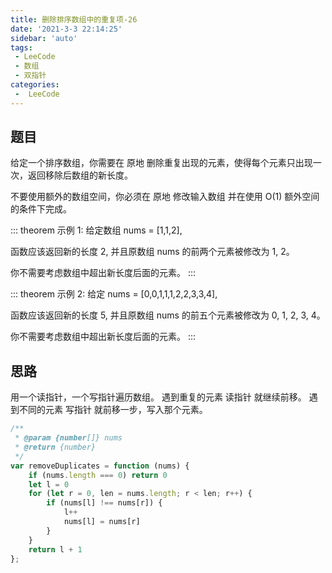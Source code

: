 ```yaml
---
title: 删除排序数组中的重复项-26
date: '2021-3-3 22:14:25'
sidebar: 'auto'
tags:
 - LeeCode
 - 数组
 - 双指针
categories:
 -  LeeCode
---
```


## 题目
给定一个排序数组，你需要在 原地 删除重复出现的元素，使得每个元素只出现一次，返回移除后数组的新长度。

不要使用额外的数组空间，你必须在 原地 修改输入数组 并在使用 O(1) 额外空间的条件下完成。

::: theorem
示例 1:
给定数组 nums = [1,1,2], 

函数应该返回新的长度 2, 并且原数组 nums 的前两个元素被修改为 1, 2。 

你不需要考虑数组中超出新长度后面的元素。
:::

::: theorem
示例 2:
给定 nums = [0,0,1,1,1,2,2,3,3,4],

函数应该返回新的长度 5, 并且原数组 nums 的前五个元素被修改为 0, 1, 2, 3, 4。

你不需要考虑数组中超出新长度后面的元素。
:::

## 思路
用一个读指针，一个写指针遍历数组。
遇到重复的元素 读指针 就继续前移。
遇到不同的元素 写指针 就前移一步，写入那个元素。

```js 
/**
 * @param {number[]} nums
 * @return {number}
 */
var removeDuplicates = function (nums) {
    if (nums.length === 0) return 0
    let l = 0
    for (let r = 0, len = nums.length; r < len; r++) {
        if (nums[l] !== nums[r]) {
            l++
            nums[l] = nums[r]
        }
    }
    return l + 1
};
```
